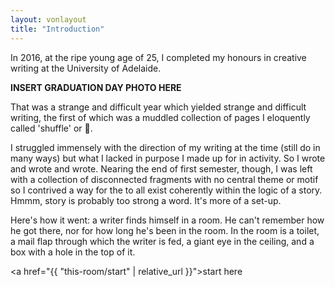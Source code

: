 ```yaml
---
layout: vonlayout
title: "Introduction"
---
```

In 2016, at the ripe young age of 25, I completed my honours in creative writing at the University of Adelaide.

**INSERT GRADUATION DAY PHOTO HERE**

That was a strange and difficult year which yielded strange and difficult writing, the first of which was a muddled collection of pages I eloquently called 'shuffle' or <span class ="shuffle-symbol">&#x1F500;</span>.

I struggled immensely with the direction of my writing at the time (still do in many ways) but what I lacked in purpose I made up for in activity. So I wrote and wrote and wrote. Nearing the end of first semester, though, I was left with a collection of disconnected fragments with no central theme or motif so I contrived a way for the to all exist coherently within the logic of a story. Hmmm, story is probably too strong a word. It's more of a set-up.

Here's how it went: a writer finds himself in a room. He can't remember how he got there, nor for how long he's been in the room. In the room is a toilet, a mail flap through which the writer is fed, a giant eye in the ceiling, and a box with a hole in the top of it.

<a href="{{ "this-room/start" | relative_url }}">start here</a>
